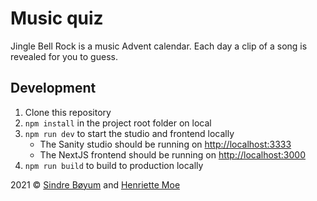 # Music quiz

Jingle Bell Rock is a music Advent calendar. Each day a clip of a song is revealed for you to guess.

## Development

1. Clone this repository
2. `npm install` in the project root folder on local
3. `npm run dev` to start the studio and frontend locally
   - The Sanity studio should be running on [http://localhost:3333](http://localhost:3333)
   - The NextJS frontend should be running on [http://localhost:3000](http://localhost:3000)
4. `npm run build` to build to production locally

2021 &copy; [Sindre Bøyum](https://github.com/boyum) and [Henriette Moe](https://github.com/henriettemoe)
